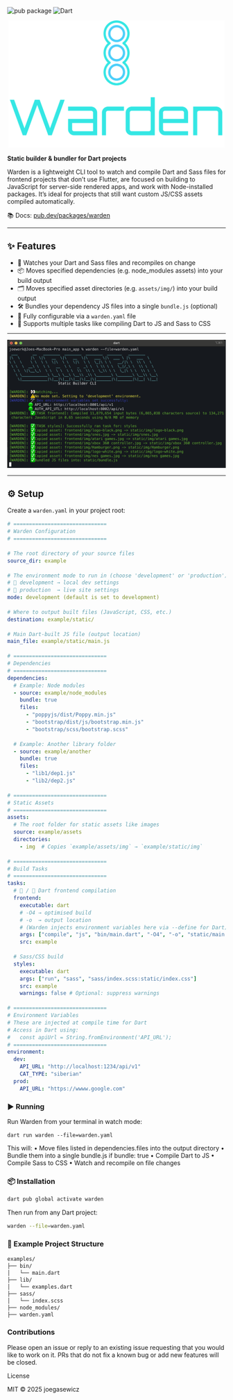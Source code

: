 ![pub package](https://img.shields.io/pub/v/warden.svg)
![Dart](https://img.shields.io/badge/Dart-3.7%2B-blue)
<div align="center">
	<img src="example/logo.png" alt="Warden" width="500"/>
</div>

**Static builder & bundler for Dart projects**

Warden is a lightweight CLI tool to watch and compile Dart and Sass files for frontend projects that don’t use Flutter, are focused on building to JavaScript for server-side rendered apps, and work with Node-installed packages. It’s ideal for projects that still want custom JS/CSS assets compiled automatically.

📚 Docs: [pub.dev/packages/warden](https://pub.dev/packages/warden)

---

## ✨ Features

- 🔁 Watches your Dart and Sass files and recompiles on change  
- 📦 Moves specified dependencies (e.g. node_modules assets) into your build output 
- 🗂️ Moves specified asset directories (e.g. `assets/img/`) into your build output 
- 🛠️ Bundles your dependency JS files into a single `bundle.js` (optional)  
- 🧱 Fully configurable via a `warden.yaml` file  
- 🎯 Supports multiple tasks like compiling Dart to JS and Sass to CSS

---

![Screenshot](example/screen4.png)

---

## ⚙️ Setup

Create a `warden.yaml` in your project root:

```yaml
# ==============================
# Warden Configuration
# ==============================

# The root directory of your source files
source_dir: example

# The environment mode to run in (choose 'development' or 'production')
# 🧪 development → local dev settings
# 🚀 production  → live site settings
mode: development (default is set to development)

# Where to output built files (JavaScript, CSS, etc.)
destination: example/static/

# Main Dart-built JS file (output location)
main_file: example/static/main.js

# ==============================
# Dependencies
# ==============================
dependencies:
  # Example: Node modules
  - source: example/node_modules
    bundle: true
    files:
      - "poppyjs/dist/Poppy.min.js"
      - "bootstrap/dist/js/bootstrap.min.js"
      - "bootstrap/scss/bootstrap.scss"

  # Example: Another library folder
  - source: example/another
    bundle: true
    files:
      - "lib1/dep1.js"
      - "lib2/dep2.js"

# ==============================
# Static Assets
# ==============================
assets:
  # The root folder for static assets like images
  source: example/assets
  directories:
    - img  # Copies `example/assets/img` → `example/static/img`

# ==============================
# Build Tasks
# ==============================
tasks:
  # 🧪 / 🚀 Dart frontend compilation
  frontend:
    executable: dart
    # -O4 → optimised build
    # -o  → output location
    # (Warden injects environment variables here via --define for Dart)
    args: ["compile", "js", "bin/main.dart", "-O4", "-o", "static/main.js"]
    src: example

  # Sass/CSS build
  styles:
    executable: dart
    args: ["run", "sass", "sass/index.scss:static/index.css"]
    src: example
    warnings: false # Optional: suppress warnings

# ==============================
# Environment Variables
# These are injected at compile time for Dart
# Access in Dart using:
#   const apiUrl = String.fromEnvironment('API_URL');
# ==============================
environment:
  dev:
    API_URL: "http://localhost:1234/api/v1"
    CAT_TYPE: "siberian"
  prod:
    API_URL: "https://wwww.google.com"

```

### ▶️ Running
Run Warden from your terminal in watch mode:
```
dart run warden --file=warden.yaml
```
This will:
	•	Move files listed in dependencies.files into the output directory
	•	Bundle them into a single bundle.js if bundle: true
	•	Compile Dart to JS
	•	Compile Sass to CSS
	•	Watch and recompile on file changes

### 📦 Installation

```bash
dart pub global activate warden
```
Then run from any Dart project:
```bash
warden --file=warden.yaml
```

### 🧪 Example Project Structure
```
examples/
├── bin/
│   └── main.dart
├── lib/
│   └── examples.dart
├── sass/
│   └── index.scss
├── node_modules/
├── warden.yaml
```

### Contributions
Please open an issue or reply to an existing issue requesting that you would like
to work on it. PRs that do not fix a known bug or add new features will be closed.

License

MIT © 2025 joegasewicz